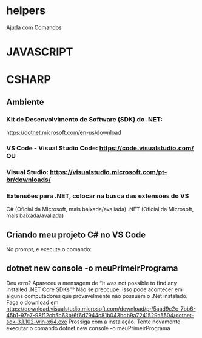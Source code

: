 # helpers
Ajuda com Comandos

# JAVASCRIPT


# CSHARP

## Ambiente 

### Kit de Desenvolvimento de Software (SDK) do .NET: 
https://dotnet.microsoft.com/en-us/download

### VS Code - Visual Studio Code: https://code.visualstudio.com/ OU 
### Visual Studio: https://visualstudio.microsoft.com/pt-br/downloads/

### Extensões para .NET, colocar na busca das extensões do VS
C# (Oficial da Microsoft, mais baixada/avaliada)
.NET (Oficial da Microsoft, mais baixada/avaliada)

## Criando meu projeto C# no VS Code
No prompt, e execute o comando: 
## dotnet new console -o meuPrimeirPrograma
Deu erro? Apareceu a mensagem de “It was not possible to find any installed .NET Core SDKs”? Não se preocupe, isso pode acontecer em alguns computadores que provavelmente não possuem o .Net instalado. Faça o download em https://download.visualstudio.microsoft.com/download/pr/5aad9c2c-7bb6-45b1-97e7-98f12cb5b63b/6f6d7944c81b043bdb9a7241529a5504/dotnet-sdk-3.1.102-win-x64.exe
Prossiga com a instalação.
Tente novamente executar o comando dotnet new console -o meuPrimeirPrograma

